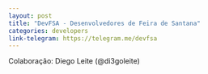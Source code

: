 ```yaml
---
layout: post
title: "DevFSA - Desenvolvedores de Feira de Santana"
categories: developers
link-telegram: https://telegram.me/devfsa
---
```

Colaboração: Diego Leite (@di3goleite)
